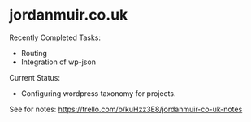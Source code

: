 # jordanmuir.co.uk #

Recently Completed Tasks:
* Routing
* Integration of wp-json

Current Status:
* Configuring wordpress taxonomy for projects.

See for notes: https://trello.com/b/kuHzz3E8/jordanmuir-co-uk-notes
